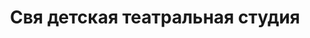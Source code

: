 ---
title: 'Свя детская театральная студия '
address: 'г. Запорожье, пр.Соборный (пр.Ленина), 158, к. 316 - А. '
tags:
  - Художественные школы
geometry:
  location:
    lat: 47.8377786
    lng: 35.1424326
  viewport:
    northeast:
      lat: 47.8389687302915
      lng: 35.1435863302915
    southwest:
      lat: 47.8362707697085
      lng: 35.1408883697085
name: Dytyacha Teatralʹna Studiya "Sviya"
photos:
  - height: 1080
    html_attributions:
      - >-
        <a
        href="https://maps.google.com/maps/contrib/112006490328424142646">Юлиана
        Пилипец</a>
    photo_reference: >-
      CmRaAAAAjiUDHlAdsR9B9BqZwOKcm7-wn2l7WlWb-gy78-TQlX8AqZAwuBhK3k77Dh1gaSGOXE5x4sTO7d-BhJDI6Blv-CXOVwuSU1thClD6U1euJL779un3dwVTmTAc5VzL5ArOEhCPAid5X-S6KPuMVe4pSnE6GhR1Rnaik5xpvUbgO7dILHXpTQPzWg
    width: 1920
  - height: 900
    html_attributions:
      - >-
        <a
        href="https://maps.google.com/maps/contrib/112006490328424142646">Юлиана
        Пилипец</a>
    photo_reference: >-
      CmRaAAAAA8UYa-fqdWiCGBfqCp5Wj5WneZYrjFE9snm0JkQA1ME-doFKDb1ddUXs_zMI86lWQQ7tc5OQPy6ai2J2cyMWo3TejeywI3fXLFKgPA2J6fdIF_vl70SRSvLdkl1sVolMEhDgYD3SDU3p2XHZdTz-FkmkGhRTqOGZL-eVof3cnyjOCjcpLWschA
    width: 1600
  - height: 1600
    html_attributions:
      - >-
        <a
        href="https://maps.google.com/maps/contrib/112006490328424142646">Юлиана
        Пилипец</a>
    photo_reference: >-
      CmRaAAAAWbi-XEswwVA_QGmQ1X4G_Lwqso67aHR9oSLvwMtbXWINC5_55G7hYuxQgZBwp8GlP_RhcKFoOxGVu85wlWPS-DeKuV4Tpf0My86F53H49QMElFy0NIO4Sk3iglx9k0s1EhB9bIbft5v2JfFHTdiW-u5wGhSbnC_DcAGH5ofVgIBF7m2gRBMU6Q
    width: 900
  - height: 900
    html_attributions:
      - >-
        <a
        href="https://maps.google.com/maps/contrib/112006490328424142646">Юлиана
        Пилипец</a>
    photo_reference: >-
      CmRaAAAAgjOdwHSv4oAxiK9mc35p8P1fHTppKxl3aKkOaBfu2D8IeMcWpGfX8VxKZKS-lKwMBPOqb3_fnojIHUvjjsPCswvpbOJO13wG0OYAONv1lSPhjyEsZ0lOYiFGu1ckaw29EhBQKhK6-IGAbiCaw91e7h76GhSqE3Uz6XXbvVO5kj6uiiJk11hp6Q
    width: 1600
  - height: 1600
    html_attributions:
      - >-
        <a
        href="https://maps.google.com/maps/contrib/112006490328424142646">Юлиана
        Пилипец</a>
    photo_reference: >-
      CmRaAAAAFvoG7t6VMIT7sSlDXDCWFI-mSk6aRXSoqd1S1hFgEVQKFF_FpQ9MEprlNW7BHwOQ1gTk5RNPnY78E5CtIgnndJBSUElKChu4OO7BiSOEyJiwraEi6LHezfiJ95cVe1cFEhCxZ-ieW6Adm52tknAp6IicGhSHazaLVTLly7bcya21QBQ-rBfY1g
    width: 900
  - height: 1080
    html_attributions:
      - >-
        <a
        href="https://maps.google.com/maps/contrib/112006490328424142646">Юлиана
        Пилипец</a>
    photo_reference: >-
      CmRaAAAAx19mefKs96PnxzINYxaK9hb5juKorSHmXlSs3IQD68engWa8dUAVrNhXklDRTO07mkHVMBMt96ju3u6-fNfYJQpRutI4fnfhBCBYXJlXYtyDMEFZyo1_eXv7yUaiO74AEhDAIY9CWC1HNITv359jlobzGhSJPbYZ5XGyDEFr0qsEpGs0Zlr7Yw
    width: 1920
  - height: 2340
    html_attributions:
      - >-
        <a
        href="https://maps.google.com/maps/contrib/111540253144061934546">Сергей
        Бойко</a>
    photo_reference: >-
      CmRaAAAAXLEabkHfzx-iKx3xfkwuh0-E6MZoqmUzmRrrZNwzz_hwXkUxHR4sELIYfCCTeQ-m4HNNDjh8Mp4meXz3VY9nL_clg8avVcSCr_1cSZeJ8-AZEwPmD13dM25JPLreTh43EhA-U6b897GCjxHcLvl_ofBMGhSMBhHTjmQaCsXjeiVjOpyp921xOQ
    width: 4160
  - height: 1600
    html_attributions:
      - >-
        <a
        href="https://maps.google.com/maps/contrib/112006490328424142646">Юлиана
        Пилипец</a>
    photo_reference: >-
      CmRaAAAAeaW746JZyn_zZC-HBhMIm3aIyGjy7pM_UQythtwQuK_FqPLvvMeDBoqXYAxjoADWVQdZXRzJrOhLQZrdA3OKyVPrzboyjvcbm8-NRRB4fT5Qe22Fad5ULgNoTCSSC7wHEhA41krrvaFcRg-LS27JYA65GhTPqKKmON85LFlm_NffWck-pkOw7w
    width: 900
  - height: 1080
    html_attributions:
      - >-
        <a
        href="https://maps.google.com/maps/contrib/112006490328424142646">Юлиана
        Пилипец</a>
    photo_reference: >-
      CmRaAAAA4Ueu50v-Ppv7mhc6pp2BWZND0UTXGxqFJwj94JMag3QeeORLj14Xs7LPxqDM4h34ZyPIbV22wfSjZPiFUQ0hqA0mMEpekoNsmnHowfrd1Mv2x48HhLaZXLTzMRJ2-ZkkEhAC-FhvFKxY3anSdb89EmYIGhQ1KTRtngR3JfX1eebTqWEPSVap2A
    width: 1920
  - height: 900
    html_attributions:
      - >-
        <a
        href="https://maps.google.com/maps/contrib/112006490328424142646">Юлиана
        Пилипец</a>
    photo_reference: >-
      CmRaAAAA274nF4xN3ttzUs9u3eo6wEamxgOgl0gKHQsita3Z6H-zMityPlhmVwrYArNhOPrC_ReV86RKVKNfGNEMic1CKTHY2W_sAqjne6SqYzUL4zl3O_lUhbTvaCRbzXmFu_nqEhBf2HUPK67lbu1OaSW4CNk6GhRCR5K1A2CpddtXP0vOR6lxG_YkvA
    width: 1600
place_id: ChIJeT-lvUtn3EARtkUMkm9NZL4

---